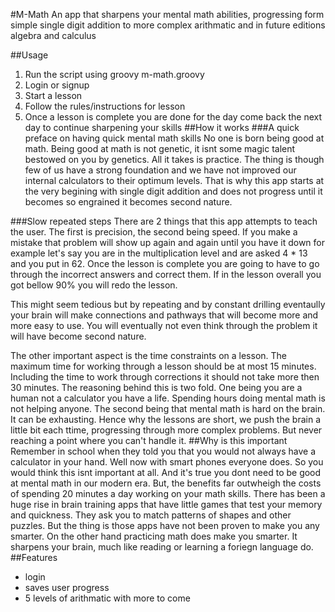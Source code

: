 #M-Math 
An app that sharpens your mental math abilities, progressing form simple single digit addition to more complex arithmatic and in future editions algebra and calculus

##Usage
1. Run the script using groovy m-math.groovy
2. Login or signup
3. Start a lesson
5. Follow the rules/instructions for lesson
4. Once a lesson is complete you are done for the day come back the next day to continue sharpening your skills
##How it works
###A quick preface on having quick mental math skills
No one is born being good at math. Being good at math is not genetic, it isnt some magic talent bestowed on you by genetics. All it takes is practice. The thing is though
few of us have a strong foundation and we have not improved our internal calculators to their optimum levels. That is why this app starts at the very begining with single digit addition and does not progress until it becomes so engrained it becomes second nature. 

###Slow repeated steps
There are 2 things that this app attempts to teach the user. The first is precision, the second being speed. If you make a mistake that problem will show up again and again until you have it down for example let's say you are in the multiplication level and are asked 4 * 13 and you put in 62. Once the lesson is complete you are going to have to go through the incorrect answers and correct them. If in the lesson overall you got bellow 90% you will redo the lesson.

This might seem tedious but by repeating and by constant drilling eventaully your brain will make connections and pathways that will become more and more easy to use. You will eventually not even think through the problem it will have become second nature.

The other important aspect is the time constraints on a lesson. The maximum time for working through a lesson should be at most 15 minutes. Including the time to work through corrections it should not take more then 30 minutes. The reasoning behind this is two fold. One being you are a human not a calculator you have a life. Spending hours doing mental math is not helping anyone. The second being that mental math is hard on the brain. It can be exhausting. Hence why the lessons are short, we push the brain a little bit each ttime, progressing through more complex problems. But never reaching a point where you can't handle it.
##Why is this important
Remember in school when they told you that you would not always have a calculator in your hand. Well now with smart phones everyone does. So you would think this isnt important at all. And it's true you dont need to be good at mental math in our modern era. But, the benefits far outwheigh the costs of spending 20 minutes a day working on your math skills. There has been a huge rise in brain training apps that have little games that test your memory and quickness. They ask you to match patterns of shapes and other puzzles. But the thing is those apps have not been proven to make you any smarter. On the other hand practicing math does make you smarter. It sharpens your brain, much like reading or learning a foriegn language do. 
##Features
* login
* saves user progress
* 5 levels of arithmatic with more to come

